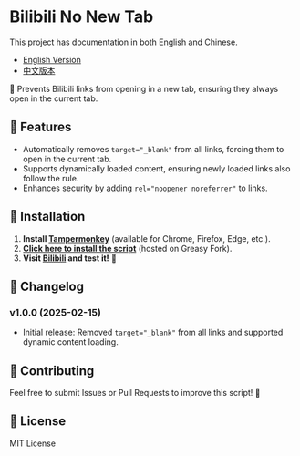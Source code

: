 # Bilibili No New Tab

This project has documentation in both English and Chinese.

- [English Version](README.md)
- [中文版本](README.cn.md)

🎯 Prevents Bilibili links from opening in a new tab, ensuring they always open in the current tab.

## 🚀 Features
- Automatically removes `target="_blank"` from all links, forcing them to open in the current tab.
- Supports dynamically loaded content, ensuring newly loaded links also follow the rule.
- Enhances security by adding `rel="noopener noreferrer"` to links.

## 📌 Installation
1. **Install [Tampermonkey](https://www.tampermonkey.net/)** (available for Chrome, Firefox, Edge, etc.).
2. **[Click here to install the script](https://greasyfork.org/en/scripts/527007-bilibili-禁止新标签页打开链接?locale_override=1)** (hosted on Greasy Fork).
3. **Visit [Bilibili](https://www.bilibili.com) and test it!** 🎉

## 📖 Changelog
### v1.0.0 (2025-02-15)
- Initial release: Removed `target="_blank"` from all links and supported dynamic content loading.

## 🤝 Contributing
Feel free to submit Issues or Pull Requests to improve this script! 🚀

## 📜 License
MIT License
